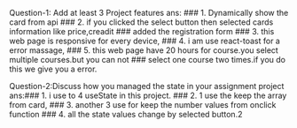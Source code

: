 Question-1: Add at least 3 Project features
ans: ### 1. Dynamically show the card from api
     ### 2. if you clicked the select button then selected cards information like price,creadit ###    added the registration form 
     ### 3. this web page is responsive for every device,
     ### 4. i am use react-toast for a error massage,
     ### 5. this web page have  20 hours for course.you select multiple courses.but you can not ###    select one course two times.if you do this we give you a error.

Question-2:Discuss how you managed the state in your assignment project
ans:### 1. i use to 4 useState in this project.
    ### 2. 1 use the keep  the array from card,
    ### 3. another 3 use for  keep the number values from onclick function
    ### 4. all the state values change by selected button.2
